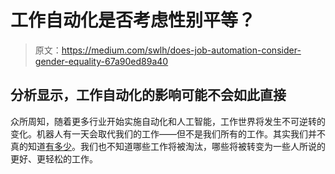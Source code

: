 # 工作自动化是否考虑性别平等？

> 原文：<https://medium.com/swlh/does-job-automation-consider-gender-equality-67a90ed89a40>

## 分析显示，工作自动化的影响可能不会如此直接

众所周知，随着更多行业开始实施自动化和人工智能，工作世界将发生不可逆转的变化。机器人有一天会取代我们的工作——但不是我们所有的工作。其实我们并不真的知道[有多少](https://www.recode.net/2018/10/20/17795740/jobs-technology-will-replace-automation-ai-oecd-oxford)。我们也不知道哪些工作将被淘汰，哪些将被转变为一些人所说的更好、更轻松的工作。